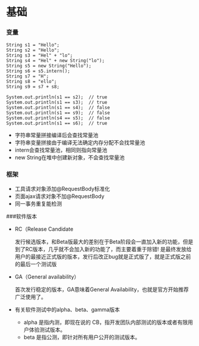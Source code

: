 # 基础

### 变量

    String s1 = "Hello";
    String s2 = "Hello";
    String s3 = "Hel" + "lo";
    String s4 = "Hel" + new String("lo");
    String s5 = new String("Hello");
    String s6 = s5.intern();
    String s7 = "H";
    String s8 = "ello";
    String s9 = s7 + s8;
    
    System.out.println(s1 == s2);  // true
    System.out.println(s1 == s3);  // true
    System.out.println(s1 == s4);  // false
    System.out.println(s1 == s9);  // false
    System.out.println(s4 == s5);  // false
    System.out.println(s1 == s6);  // true

* 字符串常量拼接编译后会查找常量池
* 字符串变量拼接由于编译无法确定内存分配不会找常量池
* intern会查找常量池，相同则指向常量池
* new String在堆中创建新对象，不会查找常量池

### 框架
* 工具请求对象添加@RequestBody标准化
* 页面ajax请求对象不加@RequestBody
* 同一事务重复能检测

###软件版本
* RC（Release Candidate
    
    发行候选版本，和Beta版最大的差别在于Beta阶段会一直加入新的功能，但是到了RC版本，几乎就不会加入新的功能了，而主要着重于除错!
    是最终发放给用户的最接近正式版的版本，发行后改正bug就是正式版了，就是正式版之前的最后一个测试版

* GA（General availability）
    
    首次发行稳定的版本，GA意味着General Availability，也就是官方开始推荐广泛使用了。

* 有关软件测试中的alpha、beta、gamma版本
    * alpha 
        是指内测，即现在说的 CB，指开发团队内部测试的版本或者有限用户体验测试版本。
    * beta 
        是指公测，即针对所有用户公开的测试版本。